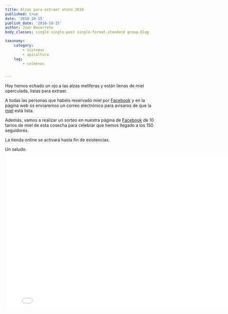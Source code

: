 ```yaml
---
title: Alzas para extraer otono 2018
published: true
date: '2018-10-15'
publish_date: '2018-10-15'
author: Joan Navarrete
body_classes: single single-post single-format-standard group-blog

taxonomy:
    category:
        - sistemas
        - apicultura
    tag:
        - colmenas


---
```


Hoy hemos echado un ojo a las alzas melíferas y están llenas de miel operculada,
listas para extraer.

A todas las personas que habéis reservado miel por
[Facebook](https://www.facebook.com/granjamandragora/) y en la página web os
enviaremos un correo electrónico para avisaros de que la [miel](/productos/miel) está lista. 

Además, vamos a realizar un sorteo en nuestra página de
[Facebook](https://www.facebook.com/granjamandragora/) de 10 tarros de miel de
esta cosecha para celebrar que hemos llegado a los 150 seguidores.

La tienda online se activará hasta fin de existencias.

Un saludo.

<div class="grav-vimeo">
  <iframe src="//player.vimeo.com/video/295235077" width="800" height="507"  frameborder="0" webkitallowfullscreen mozallowfullscreen allowfullscreen></iframe>
</div>
